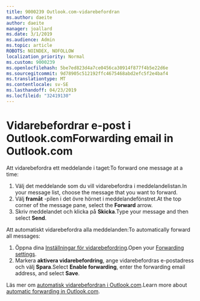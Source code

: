 ```yaml
---
title: 9000239 Outlook.com-vidarebefordran
ms.author: daeite
author: daeite
manager: joallard
ms.date: 3/1/2019
ms.audience: Admin
ms.topic: article
ROBOTS: NOINDEX, NOFOLLOW
localization_priority: Normal
ms.custom: 9000239
ms.openlocfilehash: 5be7ed823d4a7ce0456ca30914f877f4b5e22d6e
ms.sourcegitcommit: 9d78905c512192ffc4675468abd2efc5f2e4baf4
ms.translationtype: MT
ms.contentlocale: sv-SE
ms.lasthandoff: 04/23/2019
ms.locfileid: "32419130"
---
```

# <a name="forwarding-email-in-outlookcom"></a><span data-ttu-id="656cf-102">Vidarebefordrar e-post i Outlook.com</span><span class="sxs-lookup"><span data-stu-id="656cf-102">Forwarding email in Outlook.com</span></span>

<span data-ttu-id="656cf-103">Att vidarebefordra ett meddelande i taget:</span><span class="sxs-lookup"><span data-stu-id="656cf-103">To forward one message at a time:</span></span>

1. <span data-ttu-id="656cf-104">Välj det meddelande som du vill vidarebefordra i meddelandelistan.</span><span class="sxs-lookup"><span data-stu-id="656cf-104">In your message list, choose the message that you want to forward.</span></span>
2. <span data-ttu-id="656cf-105">Välj **framåt** -pilen i det övre hörnet i meddelandefönstret.</span><span class="sxs-lookup"><span data-stu-id="656cf-105">At the top corner of the message pane, select the **Forward** arrow.</span></span>
3. <span data-ttu-id="656cf-106">Skriv meddelandet och klicka på **Skicka**.</span><span class="sxs-lookup"><span data-stu-id="656cf-106">Type your message and then select **Send**.</span></span>

<span data-ttu-id="656cf-107">Att automatiskt vidarebefordra alla meddelanden:</span><span class="sxs-lookup"><span data-stu-id="656cf-107">To automatically forward all messages:</span></span>

1. <span data-ttu-id="656cf-108">Öppna dina [Inställningar för vidarebefordring](https://outlook.live.com/mail/options/mail/forwarding/forwardingOption).</span><span class="sxs-lookup"><span data-stu-id="656cf-108">Open your [Forwarding settings](https://outlook.live.com/mail/options/mail/forwarding/forwardingOption).</span></span>
2. <span data-ttu-id="656cf-109">Markera **aktivera vidarebefordring**, ange vidarebefordras e-postadress och välj **Spara**.</span><span class="sxs-lookup"><span data-stu-id="656cf-109">Select **Enable forwarding**, enter the forwarding email address, and select **Save**.</span></span>

<span data-ttu-id="656cf-110">Läs mer om [automatisk vidarebefordran i Outlook.com](https://support.office.com/article/6246987c-6c8f-4144-b255-14fc07007dad).</span><span class="sxs-lookup"><span data-stu-id="656cf-110">Learn more about [automatic forwarding in Outlook.com](https://support.office.com/article/6246987c-6c8f-4144-b255-14fc07007dad).</span></span>